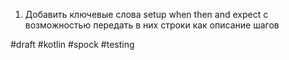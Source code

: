 1. Добавить ключевые слова setup when then and expect с возможностью передать в них строки как описание шагов


#draft #kotlin #spock #testing